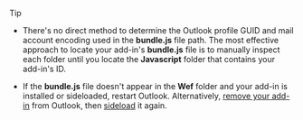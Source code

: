 > [!TIP]
>
> - There's no direct method to determine the Outlook profile GUID and mail account encoding used in the **bundle.js** file path. The most effective approach to locate your add-in's **bundle.js** file is to manually inspect each folder until you locate the **Javascript** folder that contains your add-in's ID.
>
> - If the **bundle.js** file doesn't appear in the **Wef** folder and your add-in is installed or sideloaded, restart Outlook. Alternatively, [remove your add-in](../outlook/sideload-outlook-add-ins-for-testing.md#remove-a-sideloaded-add-in) from Outlook, then [sideload](../outlook/sideload-outlook-add-ins-for-testing.md) it again.
